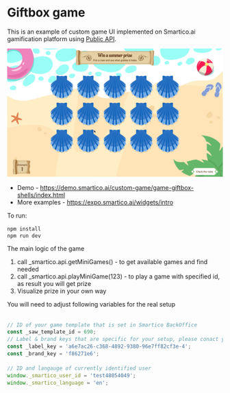 # Giftbox game
This is an example of custom game UI implemented on Smartico.ai gamification platform using [Public API](https://github.com/smarticoai/public-api).

![Exampel of the game!](/assets/demo.gif "Demo")

- Demo - https://demo.smartico.ai/custom-game/game-giftbox-shells/index.html
- More examples - https://expo.smartico.ai/widgets/intro 



To run:
```
npm install
npm run dev
```


The main logic of the game

1. call _smartico.api.getMiniGames()  - to get available games and find needed
2. call _smartico.api.playMiniGame(123) - to play a game with specified id, as result you will get prize
3. Visualize prize in your own way

You will need to adjust following variables for the real setup
```javascript

// ID of your game template that is set in Smartico BackOffice
const _saw_template_id = 690; 
// Label & brand keys that are specific for your setup, please conact your Success Manager
const _label_key = 'a6e7ac26-c368-4892-9380-96e7ff82cf3e-4';
const _brand_key = 'f86271e6';

// ID and langauge of currently identified user
window._smartico_user_id = 'test48054049';
window._smartico_language = 'en'; 
```
